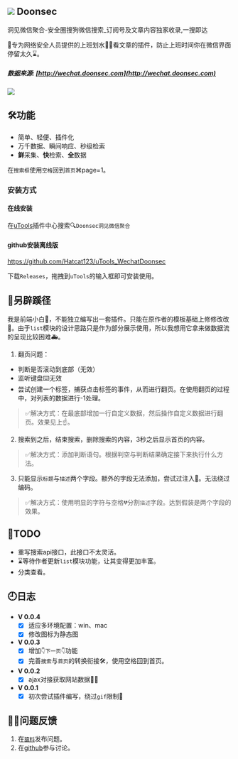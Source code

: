 ## ![](favicon.ico) Doonsec 
洞见微信聚合-安全圈搜狗微信搜索_订阅号及文章内容独家收录,一搜即达

🧱专为网络安全人员提供的上班划水🏊‍♂️看文章的插件，防止上班时间你在微信界面停留太久⌛️。

##### 数据来源: [http://wechat.doonsec.com](http://wechat.doonsec.com)

![](https://mmbiz.qpic.cn/mmbiz_gif/vML07fExwAcLuCt7jXGUmxSrXjOXG6KhANbYyCGaibp6sMPB8iaebRUV5EHGcaWHoibElmJGUl4eACiahMCVXFCBEA/640?wx_fmt=gif&tp=webp&wxfrom=5&wx_lazy=1)

## 🛠功能

- 简单、轻便、插件化
- 万千数据、瞬间响应、秒级检索
- **鲜**采集、**快**检索、**全**数据

在`搜索框`使用`空格`回到`首页`⌘page=1。
### 安装方式

#### 在线安装

在[uTools](https://u.tools/)插件中心搜索🔍`Doonsec洞见微信聚合`

#### github安装离线版

https://github.com/Hatcat123/uTools_WechatDoonsec

下载`Releases`，拖拽到`uTools`的输入框即可安装使用。

## 🏇另辟蹊径

我是前端小白🥬，不能独立编写出一套插件。只能在原作者的模板基础上修修改改🍮。由于`list`模块的设计思路只是作为部分展示使用，所以我想用它拿来做数据流的呈现比较困难🚑。

1. 翻页问题：

* 判断是否滚动到底部（无效）
* 监听键盘⌨️无效
* 尝试创建一个标签，捕获点击标签的事件，从而进行翻页。在使用翻页的过程中，对列表的数据进行-1处理。
> ✅解决方式：在最底部增加一行自定义数据，然后操作自定义数据进行翻页。效果见上☝️。

2. 搜索到之后，结束搜索，删除搜索的内容，3秒之后显示首页的内容。
> ✅解决方式：添加判断语句。根据判空与判断结果确定接下来执行什么方法。

3. 只能显示`标题`与`描述`两个字段。额外的字段无法添加，尝试过注入💉。无法绕过编码。
> ✅解决方式：使用明显的字符与空格💔分割`描述`字段。达到假装是两个字段的效果。


## 📝TODO

- 重写搜索api接口，此接口不太灵活。
- ⌛️等待作者更新`list`模块功能，让其变得更加丰富。
- 分类查看。

## 🕘日志

- **V 0.0.4**
    - [x] 适应多环境配置：win、mac
    - [x] 修改图标为静态图
- **V 0.0.3**
    - [x] 增加`👇下一页👇`功能
    - [x] 完善`搜索`与`首页`的转换衔接🛠，使用空格回到首页。
- **V 0.0.2**
    - [x] ajax对接获取网站数据🧑‍💻
- **V 0.0.1**
    - [x] 初次尝试插件编写，绕过`gif`限制🚫

## 🙋‍♂️问题反馈

1. 在[`猿料`](https://yuanliao.info/)发布问题。
2. 在[github](https://github.com/Hatcat123/uTools_WechatDoonsec)参与讨论。